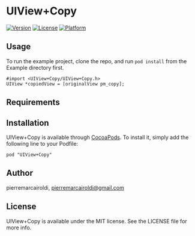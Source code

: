 # UIView+Copy

[![Version](https://img.shields.io/cocoapods/v/UIView+Copy.svg?style=flat)](http://cocoadocs.org/docsets/UIView+Copy)
[![License](https://img.shields.io/cocoapods/l/UIView+Copy.svg?style=flat)](http://cocoadocs.org/docsets/UIView+Copy)
[![Platform](https://img.shields.io/cocoapods/p/UIView+Copy.svg?style=flat)](http://cocoadocs.org/docsets/UIView+Copy)

## Usage

To run the example project, clone the repo, and run `pod install` from the Example directory first.

	#import <UIView+Copy/UIView+Copy.h>
	UIView *copiedView = [originalView pm_copy];

## Requirements

## Installation

UIView+Copy is available through [CocoaPods](http://cocoapods.org). To install
it, simply add the following line to your Podfile:

    pod "UIView+Copy"

## Author

pierremarcairoldi, pierremarcairoldi@gmail.com

## License

UIView+Copy is available under the MIT license. See the LICENSE file for more info.

